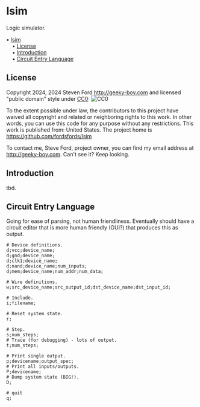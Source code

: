 # lsim
Logic simulator.

<!-- mdtoc-start -->
&bull; [lsim](#lsim)  
&nbsp;&nbsp;&nbsp;&nbsp;&bull; [License](#license)  
&nbsp;&nbsp;&nbsp;&nbsp;&bull; [Introduction](#introduction)  
&nbsp;&nbsp;&nbsp;&nbsp;&bull; [Circuit Entry Language](#circuit-entry-language)  
<!-- TOC created by '../mdtoc/mdtoc.pl README.md' (see https://github.com/fordsfords/mdtoc) -->
<!-- mdtoc-end -->

## License

Copyright 2024, 2024 Steven Ford http://geeky-boy.com and licensed
"public domain" style under
[CC0](http://creativecommons.org/publicdomain/zero/1.0/): 
![CC0](https://licensebuttons.net/p/zero/1.0/88x31.png "CC0")

To the extent possible under law, the contributors to this project have
waived all copyright and related or neighboring rights to this work.
In other words, you can use this code for any purpose without any
restrictions.  This work is published from: United States.  The project home
is https://github.com/fordsfords/lsim

To contact me, Steve Ford, project owner, you can find my email address
at http://geeky-boy.com.  Can't see it?  Keep looking.

## Introduction

tbd.

## Circuit Entry Language

Going for ease of parsing, not human friendliness.
Eventually should have a circuit editor that is more human
friendly (GUI?) that produces this as output.

````
# Device definitions.
d;vcc;device_name;
d;gnd;device_name;
d;clk1;device_name;
d;nand;device_name;num_inputs;
d;mem;device_name;num_addr;num_data;

# Wire definitions.
w;src_device_name;src_output_id;dst_device_name;dst_input_id;

# Include.
i;filename;

# Reset system state.
r;

# Step.
s;num_steps;
# Trace (for debugging) - lots of output.
t;num_steps;

# Print single output.
p;devicename;output_spec;
# Print all inputs/outputs.
P;devicename;
# Dump system state (BIG!).
D;

# quit
q;
````
